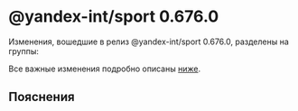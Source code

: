 # @yandex-int/sport 0.676.0

<!-- ЧЕЛОВЕЧЕСКОЕ ВСТУПЛЕНИЕ -->

Изменения, вошедшие в релиз @yandex-int/sport 0.676.0, разделены на группы:

Все важные изменения подробно описаны [ниже](#Пояснения).

## Пояснения

